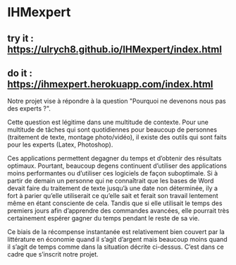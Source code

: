 # IHMexpert

try it : https://ulrych8.github.io/IHMexpert/index.html
------
do it : https://ihmexpert.herokuapp.com/index.html
------
Notre projet vise à répondre à la question "Pourquoi ne devenons nous pas des experts ?". 

Cette question est légitime dans une multitude de contexte. Pour une multitude de tâches qui sont quotidiennes pour beaucoup de personnes (traitement de texte, montage photo/vidéo), il existe des outils qui sont faits pour les experts (Latex, Photoshop).

Ces applications permettent degagner du temps et d’obtenir des résultats optimaux. Pourtant, beaucoup degens continuent d’utiliser des applications moins performantes ou d’utiliser ces logiciels de façon suboptimale. Si à partir de demain un personne qui ne connaîtrait que les bases de Word devait faire du traitement de texte jusqu’à une date non déterminée, ily a fort à parier qu’elle utiliserait ce qu’elle sait et ferait son travail lentement même en étant consciente de cela. Tandis que si elle utilisait le temps des premiers jours afin d’apprendre des commandes avancées, elle pourrait très certainement espérer gagner du temps pendant le reste de sa vie.

Ce biais de la récompense instantanée est relativement bien couvert par la littérature en économie quand il s’agit d’argent mais beaucoup moins quand il s’agit de temps comme dans la situation décrite ci-dessus. C’est dans ce cadre que s’inscrit notre projet.
